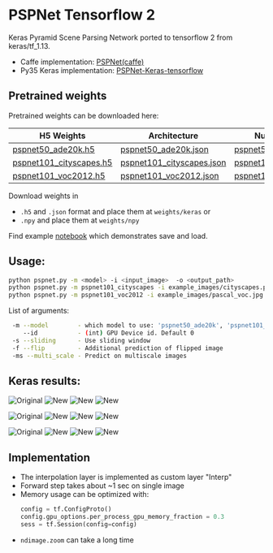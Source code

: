 # PSPNet Tensorflow 2

Keras Pyramid Scene Parsing Network ported to tensorflow 2 from keras/tf_1.13.

- Caffe implementation: [PSPNet(caffe)](https://github.com/hszhao/PSPNet)
- Py35 Keras implementation: [PSPNet-Keras-tensorflow](https://github.com/Vladkryvoruchko/PSPNet-Keras-tensorflow)

## Pretrained weights

Pretrained weights can be downloaded here:

| H5 Weights | Architecture | Numpy Weights |
|------------|--------------|---------------|
| [pspnet50_ade20k.h5](https://www.dropbox.com/s/7eyuzmag8df41j4/pspnet50_ade20k.h5?dl=0) | [pspnet50_ade20k.json](https://www.dropbox.com/s/xy7gs4g2def5z89/pspnet50_ade20k.json?dl=0) | [pspnet50_ade20k.npy](https://www.dropbox.com/s/z8la9ugpdss8k8q/pspnet50_ade20k.npy?dl=0) |
| [pspnet101_cityscapes.h5](https://www.dropbox.com/s/oymx9ktu6zrv7vz/pspnet101_cityscapes.h5?dl=0) | [pspnet101_cityscapes.json](https://www.dropbox.com/s/pofkdnf59nbs5w0/pspnet101_cityscapes.json?dl=0) | [pspnet101_cityscapes.npy](https://www.dropbox.com/s/2tdl01ihse7p9sr/pspnet101_cityscapes.npy?dl=0) |
| [pspnet101_voc2012.h5](https://www.dropbox.com/s/lqkmukeuo78cbcs/pspnet101_voc2012.h5?dl=0) | [pspnet101_voc2012.json](https://www.dropbox.com/s/i9f2p3q1d4wohd3/pspnet101_voc2012.json?dl=0) | [pspnet101_voc2012.npy](https://www.dropbox.com/s/yp4im80m72r6h98/pspnet101_voc2012.npy?dl=0) |

Download weights in 
- `.h5` and `.json` format and place them at `weights/keras` or
- `.npy` and place them at `weights/npy`

Find example [notebook](save_and_load.ipynb) which demonstrates save and load.

## Usage:

```bash
python pspnet.py -m <model> -i <input_image>  -o <output_path>
python pspnet.py -m pspnet101_cityscapes -i example_images/cityscapes.png -o example_results/cityscapes.jpg
python pspnet.py -m pspnet101_voc2012 -i example_images/pascal_voc.jpg -o example_results/pascal_voc.jpg
```
List of arguments:
```bash
 -m --model        - which model to use: 'pspnet50_ade20k', 'pspnet101_cityscapes', 'pspnet101_voc2012'
    --id           - (int) GPU Device id. Default 0
 -s --sliding      - Use sliding window
 -f --flip         - Additional prediction of flipped image
 -ms --multi_scale - Predict on multiscale images
```
## Keras results:

![Original](example_images/ade20k.jpg)
![New](example_results/ade20k_seg.jpg)
![New](example_results/ade20k_seg_blended.jpg)
![New](example_results/ade20k_probs.jpg)

![Original](example_images/cityscapes.png)
![New](example_results/cityscapes_seg.jpg)
![New](example_results/cityscapes_seg_blended.jpg)
![New](example_results/cityscapes_probs.jpg)

![Original](example_images/pascal_voc.jpg)
![New](example_results/pascal_voc_seg.jpg)
![New](example_results/pascal_voc_seg_blended.jpg)
![New](example_results/pascal_voc_probs.jpg)


## Implementation 

* The interpolation layer is implemented as custom layer "Interp"
* Forward step takes about ~1 sec on single image
* Memory usage can be optimized with:
    ```python
    config = tf.ConfigProto()
    config.gpu_options.per_process_gpu_memory_fraction = 0.3 
    sess = tf.Session(config=config)
    ```
* ```ndimage.zoom``` can take a long time



 
